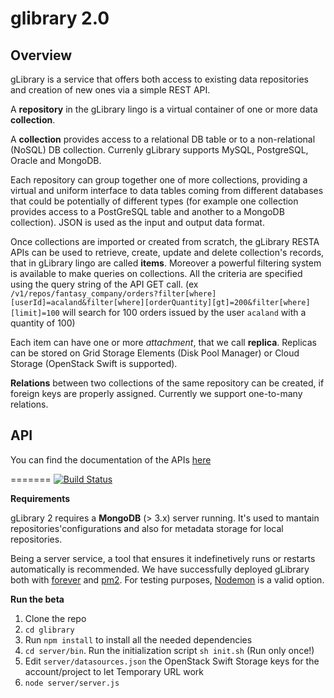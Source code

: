 # glibrary 2.0 

## Overview

gLibrary is a service that offers both access to existing data repositories and creation of new ones via a simple REST API.

A **repository** in the gLibrary lingo is a virtual container of one or more data **collection**. 

A **collection** provides access to a relational DB table or to a non-relational (NoSQL) DB collection. Currenly gLibrary supports MySQL, PostgreSQL, Oracle and MongoDB. 

Each repository can group together one of more collections, providing a virtual and uniform interface to data tables coming from different databases that could be potentially of different types (for example one collection provides access to a PostGreSQL table and another to a MongoDB collection). JSON is used as the input and output data format.

Once collections are imported or created from scratch, the gLibrary RESTA APIs can be used to retrieve, create, update and delete collection's records, that in gLibrary lingo are called **items**. Moreover a powerful filtering system is available to make queries on collections. All the criteria are specified using the query string of the API GET call. (ex `/v1/repos/fantasy_company/orders?filter[where][userId]=acaland&filter[where][orderQuantity][gt]=200&filter[where][limit]=100` will search for 100 orders issued by the user `acaland` with a quantity of 100)

Each item can have one or more *attachment*, that we call **replica**. Replicas can be stored on Grid Storage Elements (Disk Pool Manager) or Cloud Storage (OpenStack Swift is supported). 

**Relations** between two collections of the same repository can be created, if foreign keys are properly assigned. Currently we support one-to-many relations.

## API

You can find the documentation of the APIs [here](https://github.com/csgf/glibrary/blob/master/docs/glibrary2.md)



=======
[![Build Status](https://travis-ci.org/antoniodimariano/gLibrary2.0.svg?branch=master)](https://travis-ci.org/antoniodimariano/gLibrary2.0)

**Requirements**

gLibrary 2 requires a **MongoDB** (> 3.x) server running. It's used to mantain repositories'configurations and also for metadata storage for local repositories.

Being a server service, a tool that ensures it indefinetively runs or restarts automatically is recommended. We have successfully deployed gLibrary both with [forever](https://github.com/foreverjs/forever) and [pm2](https://github.com/Unitech/pm2). For testing purposes, [Nodemon](https://github.com/remy/nodemon) is a valid option.

**Run the beta**

1. Clone the repo
2. `cd glibrary`
3. Run `npm install` to install all the needed dependencies
4. `cd server/bin`. Run the initialization script `sh init.sh` (Run only once!) 
5. Edit `server/datasources.json` the OpenStack Swift Storage keys for the account/project to let Temporary URL work
5. `node server/server.js`
